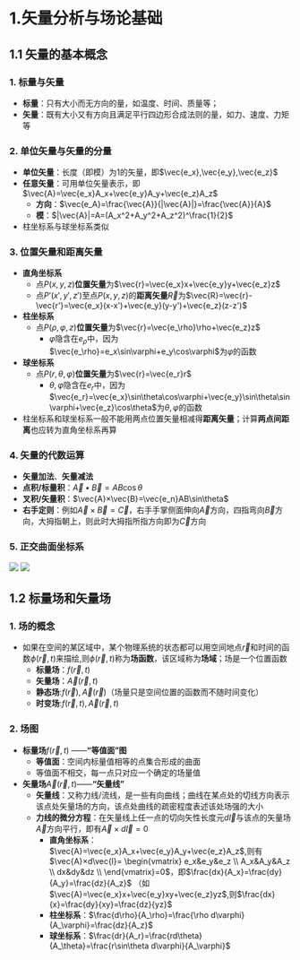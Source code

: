 # 1.矢量分析与场论基础
## 1.1 矢量的基本概念
### 1. 标量与矢量
* **标量**：只有大小而无方向的量，如温度、时间、质量等；
* **矢量**：既有大小又有方向且满足平行四边形合成法则的量，如力、速度、力矩等
### 2. 单位矢量与矢量的分量
* **单位矢量**：长度（即模）为1的矢量，即$\vec{e_x},\vec{e_y},\vec{e_z}$
* **任意矢量**：可用单位矢量表示，即$\vec{A}=\vec{e_x}A_x+\vec{e_y}A_y+\vec{e_z}A_z$
  * **方向**：$\vec{e_A}=\frac{\vec{A}}{|\vec{A}|}=\frac{\vec{A}}{A}$
  * **模**：$|\vec{A}|=A=(A_x^2+A_y^2+A_z^2)^\frac{1}{2}$
* 柱坐标系与球坐标系类似
### 3. 位置矢量和距离矢量
* **直角坐标系**
  * 点$P(x,y,z)$**位置矢量**为$\vec{r}=\vec{e_x}x+\vec{e_y}y+\vec{e_z}z$
  * 点$P’(x',y',z')$至点$P(x,y,z)$的**距离矢量**$\vec{R}$为$\vec{R}=\vec{r}-\vec{r'}=\vec{e_x}(x-x')+\vec{e_y}(y-y')+\vec{e_z}(z-z')$
* **柱坐标系**
  * 点$P(\rho,\varphi,z)$**位置矢量**为$\vec{r}=\vec{e_\rho}\rho+\vec{e_z}z$
    * $\varphi$隐含在$e_\rho$中，因为$\vec{e_\rho}=e_x\sin\varphi+e_y\cos\varphi$为$\varphi$的函数
* **球坐标系**
  * 点$P(r,\theta,\varphi)$**位置矢量**为$\vec{r}=\vec{e_r}r$
    * $\theta,\varphi$隐含在$e_r$中，因为$\vec{e_r}=\vec{e_x}\sin\theta\cos\varphi+\vec{e_y}\sin\theta\sin\varphi+\vec{e_z}\cos\theta$为$\theta,\varphi$的函数
* 柱坐标系和球坐标系一般不能用两点位置矢量相减得**距离矢量**；计算**两点间距离**也应转为直角坐标系再算
### 4. 矢量的代数运算
* **矢量加法**、**矢量减法**
* **点积/标量积**：$\vec{A}•\vec{B}=AB\cos\theta$
* **叉积/矢量积**：$\vec{A}×\vec{B}=\vec{e_n}AB\sin\theta$
* **右手定则**：例如$\vec{A}×\vec{B}=\vec{C}$，右手手掌侧面伸向$\vec{A}$方向，四指弯向$\vec{B}$方向，大拇指朝上，则此时大拇指所指方向即为$\vec{C}$方向
### 5. 正交曲面坐标系
![](../images/IMG_5419(20220302-001958).png)
![](../images/IMG_5420(20220302-002003).png)
## 1.2 标量场和矢量场
### 1. 场的概念
* 如果在空间的某区域中，某个物理系统的状态都可以用空间地点$\vec{r}$和时间的函数$\phi(\vec{r},t)$来描绘,则$\phi(\vec{r},t)$称为**场函数**，该区域称为**场域**；场是一个位置函数
  * **标量场**：$f(\vec{r},t)$
  * **矢量场**：$\vec{A}(\vec{r},t)$
  * **静态场**:$f(\vec{r}),\vec{A}(\vec{r})$（场量只是空间位置的函数而不随时间变化）
  * **时变场**:$f(\vec{r},t),\vec{A}(\vec{r},t)$
### 2. 场图
* **标量场**$f(\vec{r},t)$ ——**“等值面”图**
  * **等值面**：空间内标量值相等的点集合形成的曲面
  * 等值面不相交，每一点只对应一个确定的场量值
* **矢量场**$\vec{A}(\vec{r},t)$——**“矢量线”**
  * **矢量线**：又称力线/流线，是一些有向曲线；曲线在某点处的切线方向表示该点处矢量场的方向，该点处曲线的疏密程度表述该处场强的大小
  * **力线的微分方程**：在矢量线上任一点的切向矢性长度元$d\vec{l}$与该点的矢量场$\vec{A}$方向平行，即有$\vec{A}×d\vec{l}=0$
    * **直角坐标系**：$\vec{A}=\vec{e_x}A_x+\vec{e_y}A_y+\vec{e_z}A_z$,则有$\vec{A}×d\vec{l}= \begin{vmatrix} e_x&e_y&e_z \\ A_x&A_y&A_z \\ dx&dy&dz \\ \end{vmatrix}=0$，即$\frac{dx}{A_x}=\frac{dy}{A_y}=\frac{dz}{A_z}$
  （如$\vec{A}=\vec{e_x}x+\vec{e_y}xy+\vec{e_z}yz$,则$\frac{dx}{x}=\frac{dy}{xy}=\frac{dz}{yz}$
    * **柱坐标系**：$\frac{d\rho}{A_\rho}=\frac{\rho d\varphi}{A_\varphi}=\frac{dz}{A_z}$
    * **球坐标系**：$\frac{dr}{A_r}=\frac{rd\theta}{A_\theta}=\frac{r\sin\theta d\varphi}{A_\varphi}$